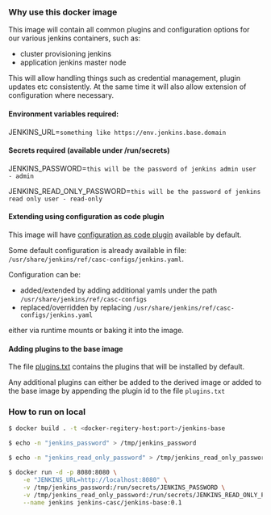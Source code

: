 ### Why use this docker image

This image will contain all common plugins and configuration options for our various jenkins containers, such as:
- cluster provisioning jenkins
- application jenkins master node

This will allow handling things such as credential management, plugin updates etc consistently.
At the same time it will also allow extension of configuration where necessary.


#### Environment variables required:

JENKINS_URL=`something like https://env.jenkins.base.domain`

#### Secrets required (available under /run/secrets)

JENKINS_PASSWORD=`this will be the password of jenkins admin user - admin`

JENKINS_READ_ONLY_PASSWORD=`this will be the password of jenkins read only user - read-only`


#### Extending using configuration as code plugin

This image will have [configuration as code plugin](https://github.com/jenkinsci/configuration-as-code-plugin) available by default.

Some default configuration is already available in file: `/usr/share/jenkins/ref/casc-configs/jenkins.yaml`.

Configuration can be:

- added/extended by adding additional yamls under the path `/usr/share/jenkins/ref/casc-configs`
- replaced/overridden by replacing `/usr/share/jenkins/ref/casc-configs/jenkins.yaml`

either via runtime mounts or baking it into the image.


#### Adding plugins to the base image

The file [plugins.txt](./plugins.txt) contains the plugins that will be installed by default.

Any additional plugins can either be added to the derived image or added to the base image by appending the plugin id to the file `plugins.txt`


### How to run on local

```bash
$ docker build . -t <docker-regitery-host:port>/jenkins-base

$ echo -n "jenkins_password" > /tmp/jenkins_password

$ echo -n "jenkins_read_only_password" > /tmp/jenkins_read_only_password

$ docker run -d -p 8080:8080 \
    -e "JENKINS_URL=http://localhost:8080" \
    -v /tmp/jenkins_password:/run/secrets/JENKINS_PASSWORD \
    -v /tmp/jenkins_read_only_password:/run/secrets/JENKINS_READ_ONLY_PASSWORD \
    --name jenkins jenkins-casc/jenkins-base:0.1
```